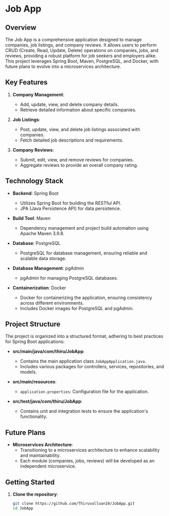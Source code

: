 # Job App

## Overview
The Job App is a comprehensive application designed to manage companies, job listings, and company reviews. It allows users to perform CRUD (Create, Read, Update, Delete) operations on companies, jobs, and reviews, providing a robust platform for job seekers and employers alike. This project leverages Spring Boot, Maven, PostgreSQL, and Docker, with future plans to evolve into a microservices architecture.

## Key Features
1. **Company Management**: 
   - Add, update, view, and delete company details.
   - Retrieve detailed information about specific companies.

2. **Job Listings**:
   - Post, update, view, and delete job listings associated with companies.
   - Fetch detailed job descriptions and requirements.

3. **Company Reviews**:
   - Submit, edit, view, and remove reviews for companies.
   - Aggregate reviews to provide an overall company rating.

## Technology Stack
- **Backend**: Spring Boot
  - Utilizes Spring Boot for building the RESTful API.
  - JPA (Java Persistence API) for data persistence.

- **Build Tool**: Maven
  - Dependency management and project build automation using Apache Maven 3.9.8.

- **Database**: PostgreSQL
  - PostgreSQL for database management, ensuring reliable and scalable data storage.

- **Database Management**: pgAdmin
  - pgAdmin for managing PostgreSQL databases.

- **Containerization**: Docker
  - Docker for containerizing the application, ensuring consistency across different environments.
  - Includes Docker images for PostgreSQL and pgAdmin.

## Project Structure
The project is organized into a structured format, adhering to best practices for Spring Boot applications:

- **src/main/java/com/thiru/JobApp**:
  - Contains the main application class `JobAppApplication.java`.
  - Includes various packages for controllers, services, repositories, and models.

- **src/main/resources**:
  - `application.properties`: Configuration file for the application.

- **src/test/java/com/thiru/JobApp**:
  - Contains unit and integration tests to ensure the application's functionality.

## Future Plans
- **Microservices Architecture**:
  - Transitioning to a microservices architecture to enhance scalability and maintainability.
  - Each module (companies, jobs, reviews) will be developed as an independent microservice.

## Getting Started
1. **Clone the repository**:
   ```sh
   git clone https://github.com/Thiruvalluan10/JobApp.git
   cd JobApp
